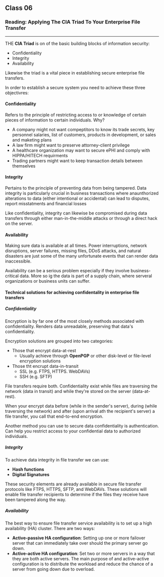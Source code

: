 ## Class 06

### Reading: Applying The CIA Triad To Your Enterprise File Transfer

------

THE **CIA Triad** is on of the basic building blocks of information security:

+ Confidentiality 
+ Integrity
+ Availability

Likewise the triad is a vital piece in establishing secure enterprise file transfers.

In order to establish a secure system you need to achieve these three objectivres:

#### Confidentiality

Refers to the principle of restricting access to or knowledge of certain pieces of information to certain individuals. Why?

+ A company might not want compeptitors to know its trade secrets, key personnel salaries, list of customers, products in development, or sales and maketing plans
+ A law firm might want to preserve attorney-client privilege
+ A healthcare organization may want to secure ePHI and comply with HIPPA/HITECH requirments
+ Trading partners might want to keep transaction details between themselves

#### Integrity

Pertains to the principle of preventing data from being tampered. Data integrity is particularly crucial in business transactions where anaunthorized alterations to data (either intentional or accidental) can lead to disputes, report misstatments and financial losses

Like confidentiality, integrity can likewise be compromised during data transfers through either man-in-the-middle attacks or through a direct hack on the server.

#### Availability

Making sure data is available at all times. Power interruptions, network disruptions, server failures, missing files, DDoS attacks, and natural disasters are just some of the many unfortunate events that can render data inaccessible.

Availability can be a serious problem especially if they involve business-critical data. More so ig the data is part of a supply chain, where serveral organizations or business units can suffer.

#### Technical solutions for achieving confidentality in enterprise file transfers

##### Confidentiality

Encryption is by far one of the most closely methods associated with confidentiality. Renders data unreadable, preserving that data's confidentiality.

Encryption solutions are grouped into two categories:

+ Those that encrypt data-at-rest
  + Usually achieve through **OpenPGP** or other disk-level or file-level encryption solutions
+ Those tht encrupt data-in-transit
  + SSL (e.g. FTPS, HTTPS. WebDAVs)
  + SSH (e.g. SFTP)

File transfers require both. Confidentiality exist while files are traversing the network (data in transit) and while they're stored on the server (data-at-rest).

When your encrypt data before (while in the sender's server), during (while traversing the network) and after (upon arrival ath the recipient's server) a file transfer, you call that end-to-end encryption.

Another method you can use to secure data confidentiality is authentication. Can help you restrict access to your confidential data to authorized individuals.

##### Integrity

To achieve data integrity in file transfer we can use:

+ **Hash functions**
+ **Digital Signatures**

These security elements are already available in secure file transfer protocols like FTPS, HTTPS, SFTP, and WebDAVs. These solutions will enable file transfer recipients to determine if the files they receive have been tampered along the way.

##### Availability

The best way to ensure file transfer service availability is to set up a high availability (HA) cluster. There are two ways:

+ **Active-passive HA configuration**: Setting up one or more failover server that can immediately take over should the primary server go down.
+ **Active-active HA configuration**: Set two or more servers in a way that they are both active servers. The main purpose of and active-active configuration is to distribute the workload and reduce the chance of a server from going down due to overload.